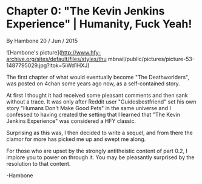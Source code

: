 # Chapter 0: "The Kevin Jenkins Experience" | Humanity, Fuck Yeah!

By Hambone 20 / Jun / 2015

![Hambone's picture](http://www.hfy-archive.org/sites/default/files/styles/thu
mbnail/public/pictures/picture-53-1487795029.jpg?itok=5iWd1HXJ)

The first chapter of what would eventually become "The Deathworlders", was
posted on 4chan some years ago now, as a self-contained story.

At first I thought it had received some pleasant comments and then sank
without a trace. It was only after Reddit user "Guidosbestfriend" set his own
story "Humans Don't Make Good Pets" in the same universe and I confessed to
having created the setting that I learned that "The Kevin Jenkins Experience"
was considered a HFY classic.

Surprising as this was, I then decided to write a sequel, and from there the
clamor for more has picked me up and swept me along.

For those who are upset by the strongly antitheistic content of part 0.2, I
implore you to power on through it. You may be pleasantly surprised by the
resolution to that content.

-Hambone

